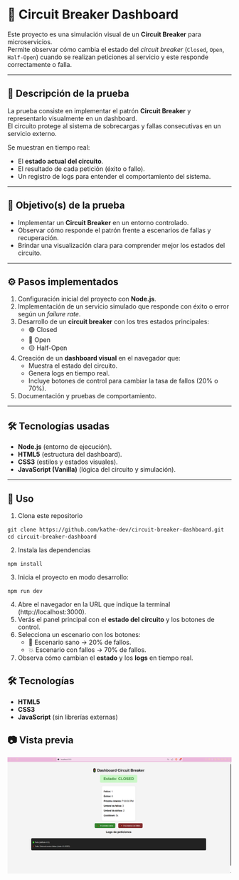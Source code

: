 # 🚦 Circuit Breaker Dashboard  

Este proyecto es una simulación visual de un **Circuit Breaker** para microservicios.  
Permite observar cómo cambia el estado del *circuit breaker* (`Closed`, `Open`, `Half-Open`) cuando se realizan peticiones al servicio y este responde correctamente o falla.  

---

## 📖 Descripción de la prueba  

La prueba consiste en implementar el patrón **Circuit Breaker** y representarlo visualmente en un dashboard.  
El circuito protege al sistema de sobrecargas y fallas consecutivas en un servicio externo.  

Se muestran en tiempo real:  
- El **estado actual del circuito**.  
- El resultado de cada petición (éxito o fallo).  
- Un registro de logs para entender el comportamiento del sistema.  

---

## 🎯 Objetivo(s) de la prueba  

- Implementar un **Circuit Breaker** en un entorno controlado.  
- Observar cómo responde el patrón frente a escenarios de fallas y recuperación.  
- Brindar una visualización clara para comprender mejor los estados del circuito.  

---

## ⚙️ Pasos implementados  

1. Configuración inicial del proyecto con **Node.js**.  
2. Implementación de un servicio simulado que responde con éxito o error según un *failure rate*.  
3. Desarrollo de un **circuit breaker** con los tres estados principales:  
   - 🟢 Closed  
   - 🔴 Open  
   - 🟡 Half-Open  
4. Creación de un **dashboard visual** en el navegador que:  
   - Muestra el estado del circuito.  
   - Genera logs en tiempo real.  
   - Incluye botones de control para cambiar la tasa de fallos (20% o 70%).  
5. Documentación y pruebas de comportamiento.  

---

## 🛠️ Tecnologías usadas  

- **Node.js** (entorno de ejecución).  
- **HTML5** (estructura del dashboard).  
- **CSS3** (estilos y estados visuales).  
- **JavaScript (Vanilla)** (lógica del circuito y simulación).  

---

## 🚀 Uso  

1. Clona este repositorio

```console
git clone https://github.com/kathe-dev/circuit-breaker-dashboard.git
cd circuit-breaker-dashboard
```

2. Instala las dependencias
```console
npm install
```

3. Inicia el proyecto en modo desarrollo:
```console
npm run dev
```

4. Abre el navegador en la URL que indique la terminal (http://localhost:3000).
5. Verás el panel principal con el **estado del circuito** y los botones de control.  
6. Selecciona un escenario con los botones:  
   - 🌱 Escenario sano → 20% de fallos.  
   - 💥 Escenario con fallos → 70% de fallos.  
7. Observa cómo cambian el **estado** y los **logs** en tiempo real.  

## 🛠️ Tecnologías  

- **HTML5**  
- **CSS3**  
- **JavaScript** (sin librerías externas)  

## 📷 Vista previa  

![Vista previa del dashboard](assets/screenshot.png)  
